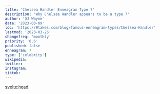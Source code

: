 ```yaml
---
title: 'Chelsea Handler Enneagram Type 7'
description: 'Why Chelsea Handler appears to be a type 7'
author: 'DJ Wayne'
date: '2023-03-09'
loc: 'https://9takes.com/blog/famous-enneagram-types/Chelsea-Handler'
lastmod: '2023-03-26'
changefreq: 'monthly'
priority: '0.6'
published: false
enneagram: 7
type: ['celebrity']
wikipedia: 
twitter: 
instagram: 
tiktok: 
---
```


<svelte:head>
  <!-- <meta property="og:image" content="https://9takes.com/types/6s/Chelsea-Handler.webp" /> -->
  <link rel="canonical" href="https://9takes.com/blog/famous-enneagram-types/Chelsea-Handler">
</svelte:head>
<!-- <script>
	import  PopCard  from "../../../lib/components/atoms/PopCard.svelte";
</script>
<div
	style="display: flex;
    justify-content: center;
    margin: 1rem 0;
	"
>
	<PopCard
		image={`/types/6s/${'Chelsea-Handler'}.webp`}
		showIcon={false}
		text="Chelsea Handler"
		subtext=""
	/>
</div> -->
